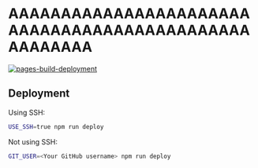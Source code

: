 # AAAAAAAAAAAAAAAAAAAAAAAAAAAAAAAAAAAAAAAAAAAAAAAAAAAAAA

[![pages-build-deployment](https://github.com/Megumiiiiii/megumiiiiii.github.io/actions/workflows/pages/pages-build-deployment/badge.svg?branch=gh-pages)](https://github.com/Megumiiiiii/megumiiiiii.github.io/actions/workflows/pages/pages-build-deployment)

## Deployment

Using SSH:

```sh
USE_SSH=true npm run deploy
```

Not using SSH:

```sh
GIT_USER=<Your GitHub username> npm run deploy
```
